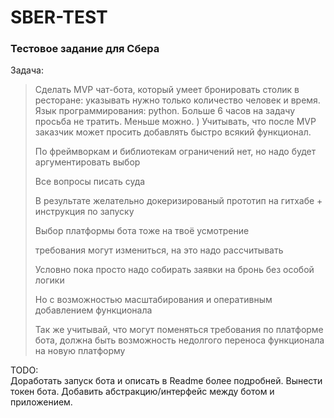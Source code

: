 # SBER-TEST

### Тестовое задание для Cбера

Задача:

> Сделать MVP чат-бота, который умеет бронировать столик в ресторане: указывать нужно только количество человек и время.
> Язык программирования: python.
> Больше 6 часов на задачу просьба не тратить. Меньше можно. )
> Учитывать, что после MVP заказчик может просить добавлять быстро всякий функционал.
> 
> По фреймворкам и библиотекам ограничений нет, но надо будет аргументировать выбор
> 
> Все вопросы писать суда
>
> В результате желательно докеризированый прототип на гитхабе + инструкция по запуску
> 
> Выбор платформы бота тоже на твоё усмотрение
> 
> требования могут измениться, на это надо рассчитывать
> 
> Условно пока просто надо собирать заявки на бронь без особой логики
> 
> Но с возможностью масштабирования и оперативным добавлением функционала
> 
> Так же учитывай, что могут поменяться требования по платформе бота, должна быть возможность недолгого переноса функционала на новую платформу

TODO:  
Доработать запуск бота и описать в Readme более подробней. 
Вынести токен бота. 
Добавить абстракцию/интерфейс между ботом и приложением. 
